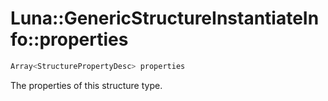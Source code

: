 # Luna::GenericStructureInstantiateInfo::properties

```c++
Array<StructurePropertyDesc> properties
```

The properties of this structure type. 

